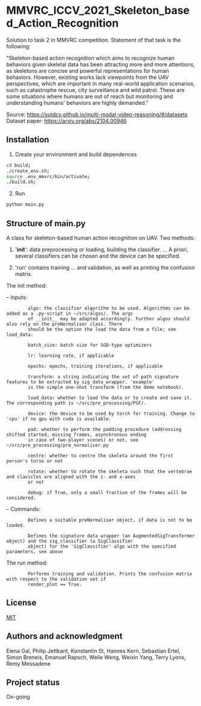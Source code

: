 # MMVRC_ICCV_2021_Skeleton_based_Action_Recognition

Solution to task 2 in MMVRC competition. Statement of that task is the following:

"Skeleton-based action recognition which aims to recognize human behaviors given skeletal data has been attracting more and more attentions, as skeletons are concise and powerful representations for human behaviors. However, existing works lack viewpoints from the UAV perspectives, which are important in many real-world application scenarios, such as catastrophe rescue, city surveillance and wild patrol. These are some situations where humans are out of reach but monitoring and understanding humans' behaviors are highly demanded."


Source: https://sutdcv.github.io/multi-modal-video-reasoning/#/datasets
Dataset paper: https://arxiv.org/abs/2104.00946


## Installation

1. Create your environment and build dependences
```bash
cd build;
./create_env.sh;
source .env_mmvrc/bin/activate;
./build.sh;
```
2. Run
```python
python main.py
```

## Structure of main.py

A class for skeleton-based human action recognition on UAV.
Two methods: 

1) '__init__': data preprocessing or loading, building the classifier. 
        ... A priori, several classifiers can be chosen and the device can be specified. 
       
2) 'run' contains training
        ... and validation, as well as printing the confusion matrix.

The init method:  

– Inputs:

            algo: the classifier algorithm to be used. Algorithms can be added as a .py-script in ~/src/algos/. The args
            of __init__ may be adapted accordingly. Further algos should also rely on the preNormaliser class. There
            should be the option the load the data from a file; see load_data.
            
            batch_size: batch size for SGD-type optimizers
            
            lr: learning rate, if applicable
            
            epochs: epochs, training iterations, if applicable
            
            transform: a string indicating the set of path signature features to be extracted by sig_data_wrapper. 'example'
            is the simple one-shot transform (from the demo notebook).
            
            load_data: whether to load the data or to create and save it. The corresponding path is ~/src/pre_processing/PSF/.
            
            device: the device to be used by torch for training. Change to 'cpu' if no gpu with cuda is available.
            
            pad: whether to perform the padding procedure (addressing shifted started, missing frames, asynchronous ending
            in case of two-player scenes) or not, see ~/src/pre_processing/pre_normaliser.py
            
            centre: whether to centre the skeleta around the first person's torso or not
            
            rotate: whether to rotate the skeleta such that the vertebrae and clavicles are aligned with the z- and x-axes
            or not
            
            debug: if True, only a small fraction of the frames will be considered.
            
 – Commands:
            
            Defines a suitable preNormaliser object, if data is not to be loaded.
            
            Defines the signature data wrapper (an AugmentedSigTransformer object) and the sig_classifier (a SigClassifier
            object) for the 'SigClassifier' algo with the specified parameters, see above
            
The run method:

            Performs training and validation. Prints the confusion matrix with respect to the validation set if 
            render_plot == True.

## License
[MIT](https://choosealicense.com/licenses/mit/)


## Authors and acknowledgment
Elena Gal, Philip Jettkant, Konstantin St, Hannes Kern, Sebastian Ertel, Simon Breneis, Emanuel Rapsch, Weile Weng, Weixin Yang, Terry Lyons, Remy Messadene

## Project status
On-going
